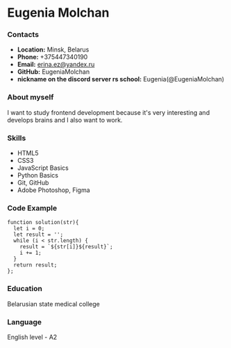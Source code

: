 # Eugenia Molchan

### Contacts
* __Location:__  Minsk, Belarus
* __Phone:__  +375447340190
* __Email:__  erina.ez@yandex.ru
* __GitHub:__  EugeniaMolchan
* __nickname on the discord server rs school:__  Eugenia(@EugeniaMolchan)

### About myself
I want to study frontend development because it's very interesting and develops brains and I also want to work.

### Skills
* HTML5
* CSS3
* JavaScript Basics
* Python Basics
* Git, GitHub
* Adobe Photoshop, Figma

### Code Example
```
function solution(str){
  let i = 0;
  let result = '';
  while (i < str.length) {
    result = `${str[i]}${result}`;
    i += 1;
  }
  return result;
};
```
### Education
Belarusian state medical college

### Language
English level - A2